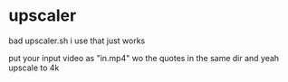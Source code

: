 # upscaler
bad upscaler.sh i use that just works 

put your input video as "in.mp4" wo the quotes in the same dir and yeah upscale to 4k 

